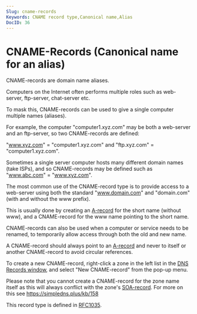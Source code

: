 ```yaml
---
Slug: cname-records
Keywords: CNAME record type,Canonical name,Alias
DocID: 36
---
```

# CNAME-Records (Canonical name for an alias)

CNAME-records are domain name aliases.

Computers on the Internet often performs multiple roles such as web-server, ftp-server, chat-server etc.

To mask this, CNAME-records can be used to give a single computer multiple names (aliases).

For example, the computer "computer1.xyz.com" may be both a web-server and an ftp-server, so two CNAME-records are defined:

"www.xyz.com" = "computer1.xyz.com" and "ftp.xyz.com" = "computer1.xyz.com".

Sometimes a single server computer hosts many different domain names (take ISPs), and so CNAME-records may be defined such as "www.abc.com" = "www.xyz.com".

The most common use of the CNAME-record type is to provide access to a web-server using both the standard "www.domain.com" and "domain.com" (with and without the www prefix).

This is usually done by creating an [A-record](rec_a.md) for the short name (without www), and a CNAME-record for the www name pointing to the short name.

CNAME-records can also be used when a computer or service needs to be renamed, to temporarily allow access through both the old and new name.

A CNAME-record should always point to an [A-record](rec_a.md) and never to itself or another CNAME-record to avoid circular references.

To create a new CNAME-record, right-click a zone in the left list in the [DNS Records window](wd_records.md), and select "New CNAME-record" from the pop-up menu.

Please note that you cannot create a CNAME-record for the zone name itself as this will always conflict with the zone's [SOA-record](rec_soa.md). For more on this see <https://simpledns.plus/kb/158>

This record type is defined in [RFC1035](http://www.rfc-editor.org/rfc/rfc1035.txt).
